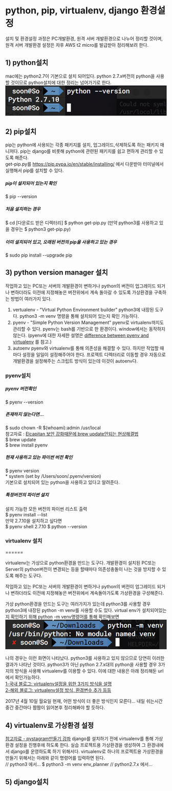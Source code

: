 # python, pip, virtualenv, django 환경설정
설치 및 환경설정 과정은 PC개발환경, 원격 서버 개발환경으로 나누어 정리할 것이며, 원격 서버 개발환경 설정은 차후 AWS t2 micro를 발급받아 정리해보려 한다.  

## 1) python설치
mac에는 python2.7이 기본으로 설치 되어있다. python 2.7.x버전의 python을 사용할 것이므로 python설치에 대한 정리는 넘어가기로 한다.  
![1](img/1.png)

## 2) pip설치
pip는 python에 사용되는 각종 패키지를 설치, 업그레이드,삭제하도록 하는 패키지 매니저다. pip는 django를 비롯해 python에 관련된 패키지를 쉽고 편하게 관리할 수 있도록 해준다.  
get-pip.py를  https://pip.pypa.io/en/stable/installing/ 에서 다운받아 터미널에서 실행해서 pip를 설치할 수 있다.  


##### pip이 설치되어 있는지 확인
$ pip --version

##### 처음 설치하는 경우
$ cd [다운로드 받은 디렉터리]
$ python get-pip.py
(만약 python3를 사용하고 있을 경우는 $ python3 get-pip.py)  

##### 이미 설치되어 있고, 오래된 버전의 pip을 사용하고 있는 경우  
$ sudo pip install --upgrade pip

## 3) python version manager 설치
작업하고 있는 PC또는 서버의 개발환경이 변하거나 python의 버전이 업그레이드 되거나 변하더라도 이전에 지정해놓은 버전위에서 계속 돌아갈 수 있도록 가상환경을 구축하는 방법이 여러가지 있다.
 1. vertualenv - "Virtual Python Environment builder"
   python3에 내장된 도구다. python3 -m venv 명령을 통해 설치되어 있는지 확인 가능하다.
 2. pyenv - "Simple Python Version Management"
   pyenv로 virtualenv까지도 관리할 수 있다. pyenv는 bash를 기반으로 한 환경이다. window에서는 동작하지 않는다. (pyenv에 대한 자세한 설명은 [difference between pyenv and virtualenv](http://stackoverflow.com/questions/29950300/what-is-the-relationship-between-virtualenv-and-pyenv) 를 참고.)
 3. autoenv
   pyenv와 virtualenv를 통해 의존성을 해결할 수 있다. 하지만 작업할 때마다 설정을 일일이 설정해주어야 한다. 프로젝트 디렉터리로 이동할 경우 자동으로 개발환경을 설정해주는 스크립트 방식이 있는데 이것이 autoenv다.  

### pyenv설치
##### pyenv 버전확인
$ pyenv --version

##### 존재하지 않는다면...
$ sudo chown -R $(whoami):admin /usr/local  
참고자료 : [Elcapitan 보안 강화때문에 brew update안되는 현상해결법](http://hssuh.tistory.com/469)  
$ brew update  
$ brew install pyenv  

##### 현재 사용하고 있는 파이썬 버전 확인
$ pyenv version  
\* system (set by /Users/soon/.pyenv/version)  
기본으로 설치되어 있는 python을 사용하고 있다고 알려준다.  

##### 특정버전의 파이썬 설치
설치 가능한 모든 버전의 파이썬 리스트 출력  
$ pyenv install --list  
만약 2.7.10을 설치하고 싶다면  
$ pyenv shell 2.7.10
$ python --version

### virtualenv 설치
======

virtualenv는 가상으로 python환경을 만드는 도구다. 개발환경이 설치된 PC또는 Server의 python버전이 변경되는 등을 할때마다 의존성충돌이 나는 것을 방지할 수 있도록 해주는 도구다.  

작업하고 있는 PC또는 서버의 개발환경이 변하거나 python의 버전이 업그레이드 되거나 변하더라도 이전에 지정해놓은 버전위에서 계속돌아가도록 가상환경을 구성해준다.  

가상 python환경을 만드는 도구는 여러가지가 있는데 python3를 사용할 경우 python3에 내장된 python -m venv를 사용할 수도 있다. virtual env가 설치되어있는지 확인하기 위해 python -m venv명령어를 통해 확인해보면  
![5](img/5.png)

나의 경우는 이런 화면이 나타났다. python3를 사용하고 있지 않으므로 당연히 이러한 결과가 나타난 것이다. python3가 아닌 python 2.7.x대의 python을 사용할 경우 3가지의 방식을 사용해 virtualenv를 이용할 수 있다. 이에 대한 내용은 아래 정리해둔 url에서 확인가능하다.  
[1-국내 블로그: virtualenv설정을 위한 3가지 방식을 설명](https://dobest.io/how-to-set-python-dev-env/)  
[2-해외 블로그: virtualenv설정 방식, 환경변수 추가 등등](http://python-guide-pt-br.readthedocs.io/en/latest/dev/virtualenvs/)  

2017년 4월 10일 월요일 현재, 어떤 방식이 더 좋은 방식인지 모른다... 내일 쉬는시간 중간 중간마다 짬짬이 읽어본후 정리해봐야 할 듯하다.  

## 4) virtualenv로 가상환경 설정
[참고자료 - pystagram만들기 강좌](http://blog.hannal.com/2014/8/start_with_django_webframework_02/)
django를 설치하기 전에 virtualenv를 통해 가상환경 설정을 진행후에 하도록 한다. 실습 프로젝트용 가상환경을 생성하여 그 환경내에서 django를 운영하도록 하기 위해서다. virtualenv로 하나의 프로젝트용 가상환경을 만들기 위해서는 아래와 같이 명령어를 입력하면 된다.  
// python3 에서...
$ python3 -m venv env_planner
// python2.7.x 에서...

## 5) django설치
